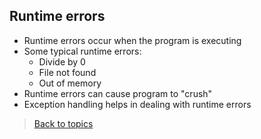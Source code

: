 ## Runtime errors

- Runtime errors occur when the program is executing
- Some typical runtime errors:
  - Divide by 0
  - File not found
  - Out of memory
- Runtime errors can cause program to "crush"
- Exception handling helps in dealing with runtime errors
> [Back to topics](contents.md)